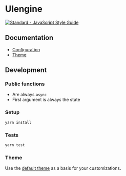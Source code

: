 # UIengine

[![Standard - JavaScript Style Guide](https://img.shields.io/badge/code%20style-standard-brightgreen.svg)](http://standardjs.com/)

## Documentation

- [Configuration](./docs/config.md)
- [Theme](./docs/theme.md)

## Development

### Public functions

- Are always `async`
- First argument is always the state

### Setup

```bash
yarn install
```

### Tests

```bash
yarn test
```

### Theme

Use the [default theme](https://github.com/dennisreimann/uiengine-theme-react) as a basis for your customizations.

